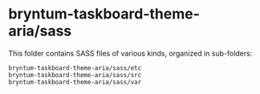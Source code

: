 # bryntum-taskboard-theme-aria/sass

This folder contains SASS files of various kinds, organized in sub-folders:

    bryntum-taskboard-theme-aria/sass/etc
    bryntum-taskboard-theme-aria/sass/src
    bryntum-taskboard-theme-aria/sass/var
